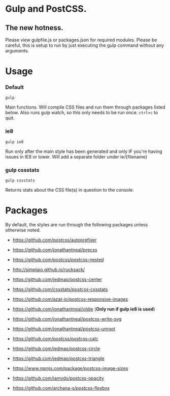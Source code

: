 # Gulp and PostCSS.
## The new hotness.

Please view gulpfile.js or packages.json for required modules. Please be careful, this is setup to run by just executing the gulp command
without any arguments.

# Usage
### Default
	gulp
Main functions. Will compile CSS files and run them through packages listed below. Also runs gulp watch, so this only needs to be run once. `ctrl+c` to quit.

### ie8
	gulp ie8
Run only after the main style has been generated and only IF you're having issues in IE8 or lower. Will add a separate folder under ie/{filename}

### gulp cssstats
	gulp cssstats
Returns stats about the CSS file(s) in question to the console.

# Packages
By default, the styles are run through the following packages unless otherwise noted.

* https://github.com/postcss/autoprefixer 

* https://github.com/jonathantneal/precss 

* https://github.com/postcss/postcss-nested 

* http://simplaio.github.io/rucksack/ 

* https://github.com/jedmao/postcss-center 

* https://github.com/cssstats/postcss-cssstats 

* https://github.com/azat-io/postcss-responsive-images 

* https://github.com/jonathantneal/oldie (**Only run if gulp ie8 is used**)

* https://github.com/jonathantneal/postcss-write-svg 

* https://github.com/jonathantneal/postcss-unroot 

* https://github.com/postcss/postcss-calc 

* https://github.com/jedmao/postcss-circle

* https://github.com/jedmao/postcss-triangle

* https://www.npmjs.com/package/postcss-image-sizes

* https://github.com/iamvdo/postcss-opacity

* https://github.com/archana-s/postcss-flexbox
